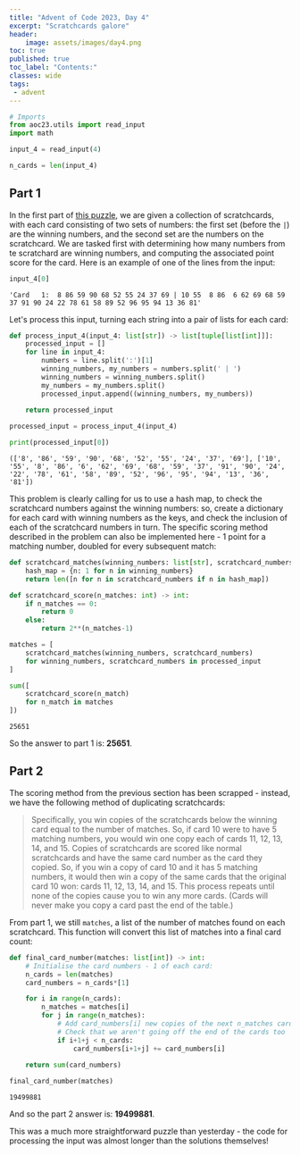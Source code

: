 ```yaml
---
title: "Advent of Code 2023, Day 4"
excerpt: "Scratchcards galore"
header:
    image: assets/images/day4.png
toc: true
published: true
toc_label: "Contents:"
classes: wide
tags:
 - advent
---
```


```python
# Imports
from aoc23.utils import read_input
import math
```


```python
input_4 = read_input(4)
```


```python
n_cards = len(input_4)
```

## Part 1

In the first part of [this puzzle](https://adventofcode.com/2023/day/4), we are given a collection of scratchcards, with each card consisting of two sets of numbers: the first set (before the `|`) are the winning numbers, and the second set are the numbers on the scratchcard. We are tasked first with determining how many numbers from te scratchard are winning numbers, and computing the associated point score for the card. Here is an example of one of the lines from the input:


```python
input_4[0]
```




    'Card   1:  8 86 59 90 68 52 55 24 37 69 | 10 55  8 86  6 62 69 68 59 37 91 90 24 22 78 61 58 89 52 96 95 94 13 36 81'



Let's process this input, turning each string into a pair of lists for each card:


```python
def process_input_4(input_4: list[str]) -> list[tuple[list[int]]]:
    processed_input = []
    for line in input_4:
        numbers = line.split(':')[1]
        winning_numbers, my_numbers = numbers.split(' | ')
        winning_numbers = winning_numbers.split()
        my_numbers = my_numbers.split()
        processed_input.append((winning_numbers, my_numbers))
        
    return processed_input
```


```python
processed_input = process_input_4(input_4)
```


```python
print(processed_input[0])
```

    (['8', '86', '59', '90', '68', '52', '55', '24', '37', '69'], ['10', '55', '8', '86', '6', '62', '69', '68', '59', '37', '91', '90', '24', '22', '78', '61', '58', '89', '52', '96', '95', '94', '13', '36', '81'])
    

This problem is clearly calling for us to use a hash map, to check the scratchcard numbers against the winning numbers: so, create a dictionary for each card with winning numbers as the keys, and check the inclusion of each of the scratchcard numbers in turn. The specific scoring method described in the problem can also be implemented here - 1 point for a matching number, doubled for every subsequent match:


```python
def scratchcard_matches(winning_numbers: list[str], scratchcard_numbers: list[str]) -> int:
    hash_map = {n: 1 for n in winning_numbers}
    return len([n for n in scratchcard_numbers if n in hash_map])
```


```python
def scratchcard_score(n_matches: int) -> int:
    if n_matches == 0:
        return 0
    else:
        return 2**(n_matches-1)
```


```python
matches = [
    scratchcard_matches(winning_numbers, scratchcard_numbers)
    for winning_numbers, scratchcard_numbers in processed_input
]
```


```python
sum([
    scratchcard_score(n_match)
    for n_match in matches
])
```




    25651



So the answer to part 1 is: __25651__.

## Part 2

The scoring method from the previous section has been scrapped - instead, we have the following method of duplicating scratchcards:

> Specifically, you win copies of the scratchcards below the winning card equal to the number of matches. So, if card 10 were to have 5 matching numbers, you would win one copy each of cards 11, 12, 13, 14, and 15.
> Copies of scratchcards are scored like normal scratchcards and have the same card number as the card they copied. So, if you win a copy of card 10 and it has 5 matching numbers, it would then win a copy of the same cards that the original card 10 won: cards 11, 12, 13, 14, and 15. This process repeats until none of the copies cause you to win any more cards. (Cards will never make you copy a card past the end of the table.)

From part 1, we still `matches`, a list of the number of matches found on each scratchcard. This function will convert this list of matches into a final card count:


```python
def final_card_number(matches: list[int]) -> int:
    # Initialise the card numbers - 1 of each card:
    n_cards = len(matches)
    card_numbers = n_cards*[1]

    for i in range(n_cards):
        n_matches = matches[i]
        for j in range(n_matches):
            # Add card_numbers[i] new copies of the next n_matches cards
            # Check that we aren't going off the end of the cards too
            if i+1+j < n_cards:
                card_numbers[i+1+j] += card_numbers[i]
    
    return sum(card_numbers)
```


```python
final_card_number(matches)
```




    19499881



And so the part 2 answer is: __19499881__.

This was a much more straightforward puzzle than yesterday - the code for processing the input was almost longer than the solutions themselves! 
